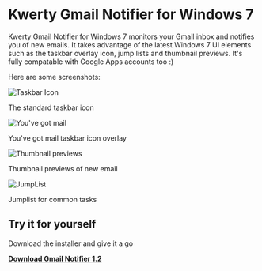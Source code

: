 Kwerty Gmail Notifier for Windows 7
============================

Kwerty Gmail Notifier for Windows 7 monitors your Gmail inbox and notifies you of new emails. It takes advantage of the latest Windows 7 UI elements such as the taskbar overlay icon, jump lists and thumbnail previews. It's fully compatable with Google Apps accounts too :)

Here are some screenshots:

![Taskbar Icon](http://kwerty.com/Gmail-Notifier-for-Windows-7/images/TaskbarIcon.png)

The standard taskbar icon

![You've got mail](http://kwerty.com/Gmail-Notifier-for-Windows-7/images/GotMail.png)

You've got mail taskbar icon overlay

![Thumbnail previews](http://kwerty.com/Gmail-Notifier-for-Windows-7/images/ThumbPreview.png)

Thumbnail previews of new email

![JumpList](http://kwerty.com/Gmail-Notifier-for-Windows-7/images/JumpList.png)

Jumplist for common tasks



Try it for yourself
--------------------

Download the installer and give it a go

**[Download Gmail Notifier 1.2](https://github.com/downloads/kwerty/Gmail-Notifier/Kwerty-Gmail-Notifier-1_2.exe)**
